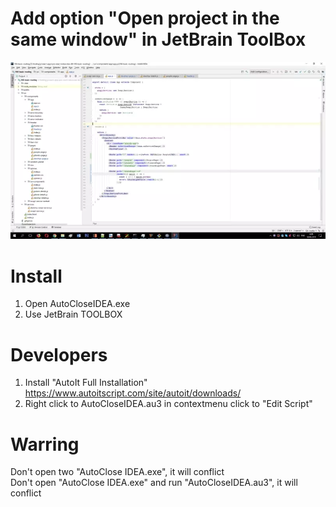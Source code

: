 # Add option "Open project in the same window" in JetBrain ToolBox
![Image alt](https://github.com/textfx/Auto-Close-IDEA/blob/master/promo.webp)

# Install
  1. Open AutoCloseIDEA.exe
  2. Use JetBrain TOOLBOX

# Developers
1. Install "AutoIt Full Installation" https://www.autoitscript.com/site/autoit/downloads/  
2. Right click to AutoCloseIDEA.au3 in contextmenu click to "Edit Script"

# Warring 
Don't open two "AutoClose IDEA.exe", it will conflict
<br>Don't open "AutoClose IDEA.exe" and run "AutoCloseIDEA.au3", it will conflict
